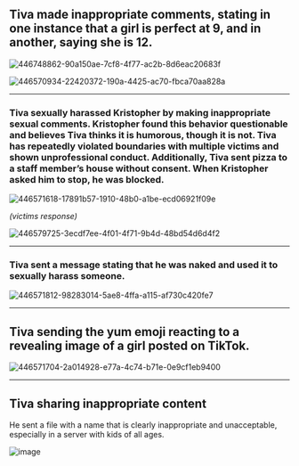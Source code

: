 ## Tiva made inappropriate comments, stating in one instance that a girl is perfect at 9, and in another, saying she is 12.

![446748862-90a150ae-7cf8-4f77-ac2b-8d6eac20683f](https://github.com/user-attachments/assets/f1b56b8e-9caa-49ef-bad2-71ef781e60e1)

![446570934-22420372-190a-4425-ac70-fbca70aa828a](https://github.com/user-attachments/assets/d7eb72dd-d5ca-4fd1-8a81-1c0502c7dbca)

---
### Tiva sexually harassed Kristopher by making inappropriate sexual comments. Kristopher found this behavior questionable and believes Tiva thinks it is humorous, though it is not. Tiva has repeatedly violated boundaries with multiple victims and shown unprofessional conduct. Additionally, Tiva sent pizza to a staff member’s house without consent. When Kristopher asked him to stop, he was blocked.

![446571618-17891b57-1910-48b0-a1be-ecd06921f09e](https://github.com/user-attachments/assets/03511269-93ef-4dbb-8bfa-cc85795f1e6e)

*(victims response)*

![446579725-3ecdf7ee-4f01-4f71-9b4d-48bd54d6d4f2](https://github.com/user-attachments/assets/810c1abd-c2c3-42e3-aee9-2d3e9fccf54a)

---

### Tiva sent a message stating that he was naked and used it to sexually harass someone.
![446571812-98283014-5ae8-4ffa-a115-af730c420fe7](https://github.com/user-attachments/assets/ac8da924-1033-4a7a-8ebd-f9239d45b8d4)

---
## Tiva sending the yum emoji reacting to a revealing image of a girl posted on TikTok.
![446571704-2a014928-e77a-4c74-b71e-0e9cf1eb9400](https://github.com/user-attachments/assets/3ea61cb5-99bb-4e1f-aaa9-d49a1391c513)

---
## Tiva sharing inappropriate content
He sent a file with a name that is clearly inappropriate and unacceptable, especially in a server with kids of all ages.

![image](https://github.com/user-attachments/assets/f471eba3-0be8-47a4-9c3e-d067f397ab00)
